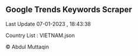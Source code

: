 

## Google Trends Keywords Scraper 
 
Last Update 07-01-2023 , 18:43:38

Country List :
VIETNAM.json



© Abdul Muttaqin 
